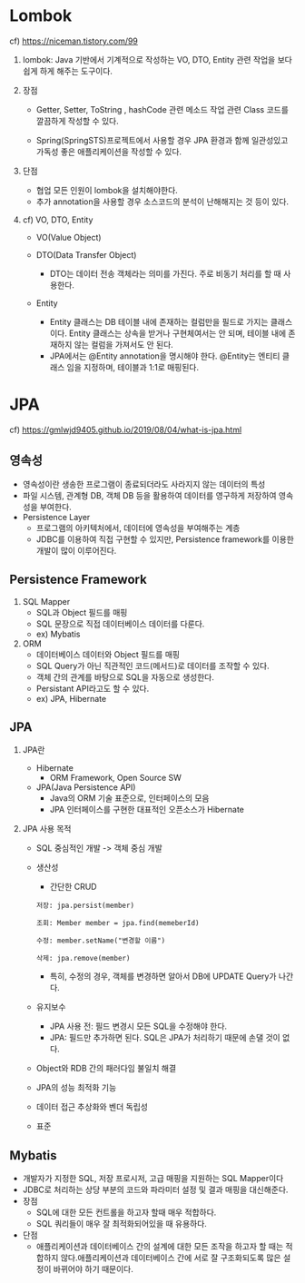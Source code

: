 # Lombok

cf) https://niceman.tistory.com/99

1. lombok: Java 기반에서 기계적으로 작성하는 VO, DTO, Entity 관련 작업을 보다 쉽게 하게 해주는 도구이다.

2. 장점

   - Getter, Setter, ToString , hashCode 관련 메소드 작업 관련 Class 코드를 깔끔하게 작성할 수 있다.

   - Spring(SpringSTS)프로젝트에서 사용할 경우 JPA 환경과 함께 일관성있고 가독성 좋은 애플리케이션을 작성할 수 있다.

3. 단점

   - 협업 모든 인원이 lombok을 설치해야한다.
   - 추가 annotation을 사용할 경우 소스코드의 분석이 난해해지는 것 등이 있다.

4. cf) VO, DTO, Entity

   - VO(Value Object)

   - DTO(Data Transfer Object)
     - DTO는 데이터 전송 객체라는 의미를 가진다. 주로 비동기 처리를 할 때 사용한다.

   - Entity
     - Entity 클래스는 DB 테이블 내에 존재하는 컬럼만을 필드로 가지는 클래스이다. Entity 클래스는 상속을 받거나 구현체여서는 안 되며, 테이블 내에 존재하지 않는 컬럼을 가져서도 안 된다.
     - JPA에서는 @Entity annotation을 명시해야 한다. @Entity는 엔티티 클래스 임을 지정하며, 테이블과 1:1로 매핑된다.

# JPA

cf) https://gmlwjd9405.github.io/2019/08/04/what-is-jpa.html

## 영속성

- 영속성이란 생송한 프로그램이 종료되더라도 사라지지 않는 데이터의 특성
- 파일 시스템, 관계형 DB, 객체 DB 등을 활용하여 데이터를 영구하게 저장하여 영속성을 부여한다.
- Persistence Layer
  - 프로그램의 아키텍처에서, 데이터에 영속성을 부여해주는 계층
  - JDBC를 이용하여 직접 구현할 수 있지만, Persistence framework를 이용한 개발이 많이 이루어진다.



## Persistence Framework

1. SQL Mapper
   - SQL과 Object 필드를 매핑
   - SQL 문장으로 직접 데이터베이스 데이터를 다룬다.
   - ex) Mybatis
2. ORM
   - 데이터베이스 데이터와 Object 필드를 매핑
   - SQL Query가 아닌 직관적인 코드(메서드)로 데이터를 조작할 수 있다.
   - 객체 간의 관계를 바탕으로 SQL을 자동으로 생성한다.
   - Persistant API라고도 할 수 있다.
   - ex) JPA, Hibernate



## JPA

1. JPA란

   - Hibernate
     - ORM Framework, Open Source SW
   - JPA(Java Persistence API)
     - Java의 ORM 기술 표준으로, 인터페이스의 모음
     - JPA 인터페이스를 구현한 대표적인 오픈소스가 Hibernate

2. JPA 사용 목적

   - SQL 중심적인 개발 -> 객체 중심 개발

   - 생산성

     - 간단한 CRUD

     ```
     저장: jpa.persist(member)
     
     조회: Member member = jpa.find(memeberId)
     
     수정: member.setName("변경할 이름")
     
     삭제: jpa.remove(member)
     ```

     - 특히, 수정의 경우, 객체를 변경하면 알아서 DB에 UPDATE Query가 나간다.

   - 유지보수

     - JPA 사용 전: 필드 변경시 모든 SQL을 수정해야 한다.
     - JPA: 필드만 추가하면 된다. SQL은 JPA가 처리하기 때문에 손댈 것이 없다.

   - Object와 RDB 간의 패러다임 불일치 해결

   - JPA의 성능 최적화 기능

   - 데이터 접근 추상화와 벤더 독립성

   - 표준



## Mybatis

- 개발자가 지정한 SQL, 저장 프로시저, 고급 매핑을 지원하는 SQL Mapper이다
- JDBC로 처리하는 상당 부분의 코드와 파라미터 설정 및 결과 매핑을 대신해준다.
- 장점
  - SQL에 대한 모든 컨트롤을 하고자 할때 매우 적합하다.
  - SQL 쿼리들이 매우 잘 최적화되어있을 때 유용하다.
- 단점
  - 애플리케이션과 데이터베이스 간의 설계에 대한 모든 조작을 하고자 할 때는 적합하지 않다.애플리케이션과 데이터베이스 간에 서로 잘 구조화되도록 많은 설정이 바뀌어야 하기 때문이다.